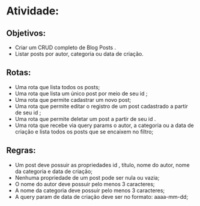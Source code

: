 # Atividade:

## Objetivos:
- Criar um CRUD completo de Blog Posts .
- Listar posts por autor, categoria ou data de criação.

## Rotas:
- Uma rota que lista todos os posts;
- Uma rota que lista um único post por meio de seu id ;
- Uma rota que permite cadastrar um novo post;
- Uma rota que permite editar o registro de um post cadastrado a partir de seu id ;
- Uma rota que permite deletar um post a partir de seu id .
- Uma rota que recebe via query params o autor, a categoria ou a data de criação e lista todos os posts que se encaixem no filtro;

## Regras:
- Um post deve possuir as propriedades id , título, nome do autor, nome da categoria e data de criação;
- Nenhuma propriedade de um post pode ser nula ou vazia;
- O nome do autor deve possuir pelo menos 3 caracteres;
- A nome da categoria deve possuir pelo menos 3 caracteres;
- A query param de data de criação deve ser no formato: aaaa-mm-dd;